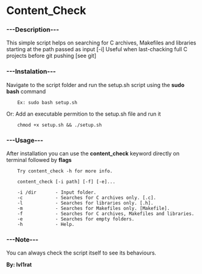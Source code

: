 # Content_Check


###	---Description---


This simple script helps on searching for C archives, Makefiles and libraries starting at the path passed as input [-i]
Useful when last-chacking full C projects before git pushing [see git]

###	---Instalation---

Navigate to the script folder and run the setup.sh script using the **sudo bash** command
```	
	Ex: sudo bash setup.sh
```

Or: Add an executable permition to the setup.sh file and run it
```
	chmod +x setup.sh && ./setup.sh 
```
###	---Usage---

After installation you can use the **content_check** keyword directly on terminal followed by **flags**
```
	Try content_check -h for more info.
```
```
	content_check [-i path] [-f] [-e]...

	-i /dir       - Input folder.
	-c            - Searches for C archives only. [.c].
	-l            - Searches for libraries only. [.h].
	-m            - Searches for Makefiles only. [Makefile].
	-f            - Searches for C archives, Makefiles and libraries.
	-e            - Searches for empty folders.
	-h            - Help.
```


###	---Note---

You can always check the script itself to see its behaviours.




**By: lvl1rat**
